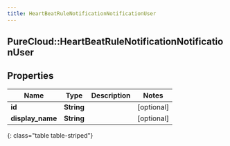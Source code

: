 ```yaml
---
title: HeartBeatRuleNotificationNotificationUser
---
```

## PureCloud::HeartBeatRuleNotificationNotificationUser

## Properties

|Name | Type | Description | Notes|
|------------ | ------------- | ------------- | -------------|
| **id** | **String** |  | [optional] |
| **display_name** | **String** |  | [optional] |
{: class="table table-striped"}


